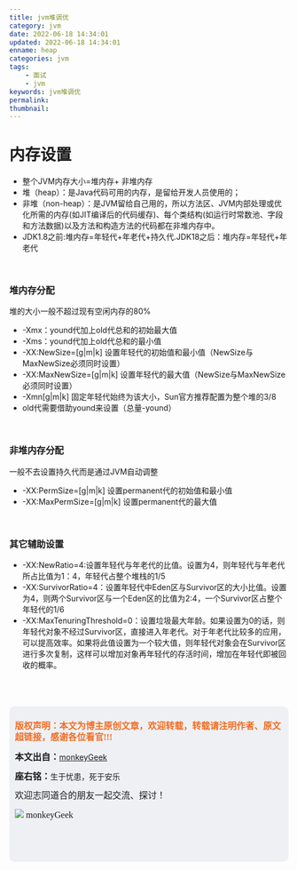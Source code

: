 ```yaml
---
title: jvm堆调优
category: jvm
date: 2022-06-18 14:34:01
updated: 2022-06-18 14:34:01
enname: heap
categories: jvm
tags:
	- 面试
	- jvm
keywords: jvm堆调优
permalink:
thumbnail:
---
```


# 内存设置

- 整个JVM内存大小=堆内存+ 非堆内存<!--more-->
- 堆（heap）：是Java代码可用的内存，是留给开发人员使用的；
- 非堆（non-heap）：是JVM留给自己用的，所以方法区、JVM内部处理或优化所需的内存(如JIT编译后的代码缓存)、每个类结构(如运行时常数池、字段和方法数据)以及方法和构造方法的代码都在非堆内存中。
- JDK1.8之前:堆内存=年轻代+年老代+持久代.JDK18之后：堆内存=年轻代+年老代

</br>

### 堆内存分配

堆的大小一般不超过现有空闲内存的80%

- -Xmx：yound代加上old代总和的初始最大值
- -Xms：yound代加上old代总和的最小值
- -XX:NewSize=<n>[g|m|k]  设置年轻代的初始值和最小值（NewSize与MaxNewSize必须同时设置）
- -XX:MaxNewSize=<n>[g|m|k]  设置年轻代的最大值（NewSize与MaxNewSize必须同时设置）
- -Xmn<n>[g|m|k] 固定年轻代始终为该大小，Sun官方推荐配置为整个堆的3/8
- old代需要借助yound来设置（总量-yound）

</br>

### 非堆内存分配

一般不去设置持久代而是通过JVM自动调整

- -XX:PermSize=<n>[g|m|k] 设置permanent代的初始值和最小值
- -XX:MaxPermSize=<n>[g|m|k] 设置permanent代的最大值

</br>

### 其它辅助设置

- -XX:NewRatio=4:设置年轻代与年老代的比值。设置为4，则年轻代与年老代所占比值为1：4，年轻代占整个堆栈的1/5
- -XX:SurvivorRatio=4：设置年轻代中Eden区与Survivor区的大小比值。设置为4，则两个Survivor区与一个Eden区的比值为2:4，一个Survivor区占整个年轻代的1/6
- -XX:MaxTenuringThreshold=0：设置垃圾最大年龄。如果设置为0的话，则年轻代对象不经过Survivor区，直接进入年老代。对于年老代比较多的应用，可以提高效率。如果将此值设置为一个较大值，则年轻代对象会在Survivor区进行多次复制，这样可以增加对象再年轻代的存活时间，增加在年轻代即被回收的概率。

</br>

</br>

</br>

<script>
var _hmt = _hmt || [];
(function() {
  var hm = document.createElement("script");
  hm.src = "https://hm.baidu.com/hm.js?2f798e6b269c8a40f12bef25d7f1876d";
  var s = document.getElementsByTagName("script")[0]; 
  s.parentNode.insertBefore(hm, s);
})();
</script>

<div style="height:260px; background-color:rgb(238,240,244); padding:10px;border-radius:10px;">
    <p style="color:#f36c21;font:bold 16px/20px 'kaiTi';">
      版权声明：本文为博主原创文章，欢迎转载，转载请注明作者、原文超链接，感谢各位看官!!!
    </p>
    <p>
      <span style="font:bold 16px/20px 'kaiTi';">本文出自：</span><a href="https://monkeyGeek369.github.io">monkeyGeek</a> 
    </p>
    <p>
      <span style="font:bold 16px/20px 'kaiTi';">座右铭：</span><span>生于忧患，死于安乐</span> 
    </p>
    <p>
      <span style="font:16px/20px 'kaiTi';">欢迎志同道合的朋友一起交流、探讨！</span> 
    </p>
    <img style="height:auto; width:auto;flot:left;" src="../../../../image/monkey64.png" /><span style="font:16px/20px 'kaiTi';flot:left;">   monkeyGeek</span>


